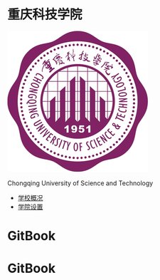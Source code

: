 # 重庆科技学院 

![校徽](./img/CQUST.jpg)

Chongqing University of Science and Technology

 - [学校概况](./Chapter1/README.md)
 - [学院设置](./Chapter2/README.md)

# GitBook
# GitBook

